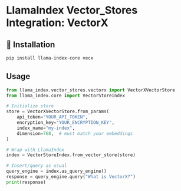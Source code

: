 # LlamaIndex Vector_Stores Integration: VectorX

## 🚀 Installation

```bash
pip install llama-index-core vecx
```

## Usage

```Python
from llama_index.vector_stores.vectorx import VectorXVectorStore
from llama_index.core import VectorStoreIndex

# Initialize store
store = VectorXVectorStore.from_params(
    api_token="YOUR_API_TOKEN",
    encryption_key="YOUR_ENCRYPTION_KEY",
    index_name="my-index",
    dimension=768,  # must match your embeddings
)

# Wrap with LlamaIndex
index = VectorStoreIndex.from_vector_store(store)

# Insert/query as usual
query_engine = index.as_query_engine()
response = query_engine.query("What is VectorX?")
print(response)
```
